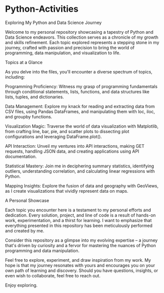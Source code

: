 # Python-Activities

Exploring My Python and Data Science Journey

Welcome to my personal repository showcasing a tapestry of Python and Data Science endeavors. This collection serves as a chronicle of my growth and skills refinement. Each topic explored represents a stepping stone in my journey, crafted with passion and precision to bring the world of programming, data manipulation, and visualization to life.

Topics at a Glance

As you delve into the files, you'll encounter a diverse spectrum of topics, including:

Programming Proficiency: Witness my grasp of programming fundamentals through conditional statements, lists, functions, and data structures like lists, tuples, and dictionaries.

Data Management: Explore my knack for reading and extracting data from CSV files, using Pandas DataFrames, and manipulating them with loc, iloc, and groupby functions.

Visualization Magic: Traverse the world of data visualization with Matplotlib, from crafting line, bar, pie, and scatter plots to dissecting plot configurations and leveraging DataFrame.plot().

API Interaction: Unveil my ventures into API interactions, making GET requests, handling JSON data, and creating applications using API documentation.

Statistical Mastery: Join me in deciphering summary statistics, identifying outliers, understanding correlation, and calculating linear regressions with Python.

Mapping Insights: Explore the fusion of data and geography with GeoViews, as I create visualizations that vividly represent data on maps.

A Personal Showcase

Each topic you encounter here is a testament to my personal efforts and dedication. Every solution, project, and line of code is a result of hands-on work, experimentation, and a thirst for learning. I want to emphasize that everything presented in this repository has been meticulously performed and created by me.

Consider this repository as a glimpse into my evolving expertise – a journey that's driven by curiosity and a fervor for mastering the nuances of Python programming and data manipulation.

Feel free to explore, experiment, and draw inspiration from my work. My hope is that my journey resonates with yours and encourages you on your own path of learning and discovery. Should you have questions, insights, or even wish to collaborate, feel free to reach out.

Enjoy exploring.
